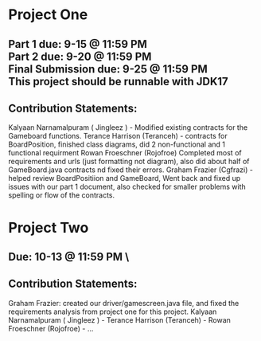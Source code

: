 # Project One
Part 1 due: 9-15 @ 11:59 PM \
Part 2 due: 9-20 @ 11:59 PM \
Final Submission due: 9-25 @ 11:59 PM \
This project should be runnable with JDK17
--------------------------------------------------------
## Contribution Statements:

Kalyaan Narnamalpuram ( Jingleez ) - Modified existing contracts for the Gameboard functions.
Terance Harrison (Teranceh) - contracts for BoardPosition, finished class diagrams, did 2 non-functional and 1 functional requirment
Rowan Froeschner (Rojofroe) Completed most of requirements and urls (just formatting not diagram), also did about half of GameBoard.java contracts nd fixed their errors.
Graham Frazier (Cgfrazi) - helped review BoardPositiion and GameBoard, Went back and fixed up issues with our part 1 document, also checked for smaller problems with spelling or flow of the contracts.

# Project Two
Due: 10-13 @ 11:59 PM \
--------------------------------------------------------
## Contribution Statements:

Graham Frazier: created our driver/gamescreen.java file, and fixed the requirements analysis from project one for this project.
Kalyaan Narnamalpuram ( Jingleez ) - 
Terance Harrison (Teranceh) - 
Rowan Froeschner (Rojofroe) - 
...
